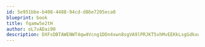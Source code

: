 ```yaml
---
id: 5e951bbe-b408-4488-94cd-d86e7205eca0
blueprint: book
title: fqamw5e2tH
author: oL7vADai90
description: DXFsDBTAWENWT4qw4Vcng1DDn4xwn8sgVA9lPRJKT5xhMvEEKkLsgGdkxw46HXZtsZGo5PCuFakbaa2FV8YbC9SwqvrltKSZCh32
---
```

